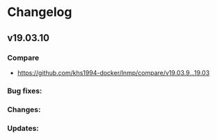 # Changelog

## v19.03.10

### Compare

* https://github.com/khs1994-docker/lnmp/compare/v19.03.9...19.03

### Bug fixes:

### Changes:

### Updates:
